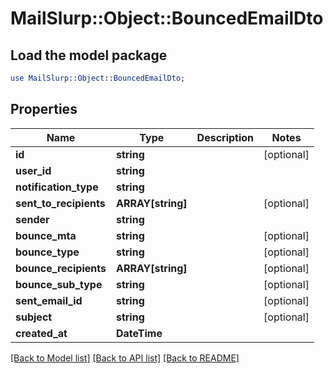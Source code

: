 # MailSlurp::Object::BouncedEmailDto

## Load the model package
```perl
use MailSlurp::Object::BouncedEmailDto;
```

## Properties
Name | Type | Description | Notes
------------ | ------------- | ------------- | -------------
**id** | **string** |  | [optional] 
**user_id** | **string** |  | 
**notification_type** | **string** |  | 
**sent_to_recipients** | **ARRAY[string]** |  | [optional] 
**sender** | **string** |  | 
**bounce_mta** | **string** |  | [optional] 
**bounce_type** | **string** |  | [optional] 
**bounce_recipients** | **ARRAY[string]** |  | [optional] 
**bounce_sub_type** | **string** |  | [optional] 
**sent_email_id** | **string** |  | [optional] 
**subject** | **string** |  | [optional] 
**created_at** | **DateTime** |  | 

[[Back to Model list]](../README#documentation-for-models) [[Back to API list]](../README#documentation-for-api-endpoints) [[Back to README]](../README)


